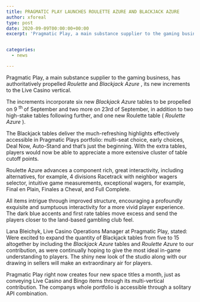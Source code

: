 ```yaml
---
title: PRAGMATIC PLAY LAUNCHES ROULETTE AZURE AND BLACKJACK AZURE
author: xforeal 
type: post
date: 2020-09-09T00:00:00+00:00
excerpt: 'Pragmatic Play, a main substance supplier to the gaming business, has formally launchedRouletteandBlackjack Azure, its new augmentations to the Live Casino vertical '


categories:
  - news

---
```

<p style="font-weight: 400;">
  Pragmatic Play, a main substance supplier to the gaming business, has authoritatively propelled <em>Roulette </em>and <em>Blackjack Azure </em>, its new increments to the Live Casino vertical.
</p>

<p style="font-weight: 400;">
  The increments incorporate six new <em>Blackjack Azure </em>tables to be propelled on 9 <sup>th </sup>of September and two more on 23rd of September, in addition to two high-stake tables following further, and one new Roulette table ( <em>Roulette Azure </em>).
</p>

<p style="font-weight: 400;">
  The Blackjack tables deliver the much-refreshing highlights effectively accessible in Pragmatic Plays portfolio: multi-seat choice, early choices, Deal Now, Auto-Stand and that&#8217;s just the beginning. With the extra tables, players would now be able to appreciate a more extensive cluster of table cutoff points.
</p>

<p style="font-weight: 400;">
  Roulette Azure advances a component rich, great interactivity, including alternatives, for example, 4 divisions Racetrack with neighbor wagers selector, intuitive game measurements, exceptional wagers, for example, Final en Plain, Finales a Cheval, and Full Complete.
</p>

<p style="font-weight: 400;">
  All items intrigue through improved structure, encouraging a profoundly exquisite and sumptuous interactivity for a more vivid player experience. The dark blue accents and first rate tables move excess and send the players closer to the land-based gambling club feel.
</p>

<p style="font-weight: 400;">
  Lana Bleichyk, Live Casino Operations Manager at Pragmatic Play, stated: Were excited to expand the quantity of Blackjack tables from five to 15 altogether by including the <em>Blackjack Azure </em>tables and <em>Roulette Azure </em>to our contribution, as were continually hoping to give the most ideal in-game understanding to players. The shiny new look of the studio along with our drawing in sellers will make an extraordinary air for players.
</p>

<p style="font-weight: 400;">
  Pragmatic Play right now creates four new space titles a month, just as conveying Live Casino and Bingo items through its multi-vertical contribution. The companys whole portfolio is accessible through a solitary API combination.
</p>